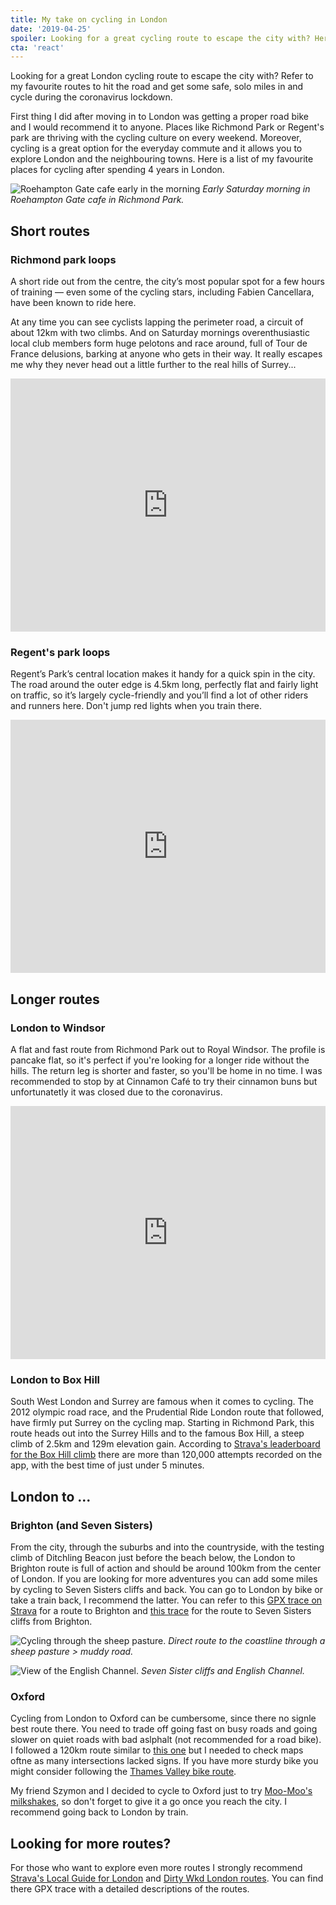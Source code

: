 ```yaml
---
title: My take on cycling in London
date: '2019-04-25'
spoiler: Looking for a great cycling route to escape the city with? Here are my personal favourites to get some miles in during the coronavirus lockdown.
cta: 'react'
---
```


Looking for a great London cycling route to escape the city with? Refer to my favourite routes to hit the road and get some safe, solo miles in and cycle during the coronavirus lockdown.

First thing I did after moving in to London was getting a proper road bike and I would recommend it to anyone. Places like Richmond Park or Regent's park are thriving with the cycling culture on every weekend. Moreover, cycling is a great option for the everyday commute and it allows you to explore London and the neighbouring towns. Here is a list of my favourite places for cycling after spending 4 years in London.

![Roehampton Gate cafe early in the morning](./richmond_park_cafe.jpg)
*Early Saturday morning in Roehampton Gate cafe in Richmond Park.*

## Short routes

### Richmond park loops

A short ride out from the centre, the city’s most popular spot for a few hours of training — even some of the cycling stars, including Fabien Cancellara, have been known to ride here.

At any time you can see cyclists lapping the perimeter road, a circuit of about 12km with two climbs. And on Saturday mornings overenthusiastic local club members form huge pelotons and race around, full of Tour de France delusions, barking at anyone who gets in their way. It really escapes me why they never head out a little further to the real hills of Surrey...

<iframe height='405' width='100%' frameborder='0' allowtransparency='true' scrolling='no' src='https://www.strava.com/activities/2837568599/embed/607e6e4225bf1ae7ea794ecc70aae3e9f4b14dbc'></iframe>

### Regent's park loops

Regent’s Park’s central location makes it handy for a quick spin in the city. The road around the outer edge is 4.5km long, perfectly flat and fairly light on traffic, so it’s largely cycle-friendly and you’ll find a lot of other riders and runners here. Don't jump red lights when you train there.

<iframe height='405' width='100%' frameborder='0' allowtransparency='true' scrolling='no' src='https://www.strava.com/activities/3335434534/embed/019b02f11a3095f1bdf937a7154c15af0821d7c3'></iframe>

## Longer routes

### London to Windsor

A flat and fast route from Richmond Park out to Royal Windsor. The profile is pancake flat, so it's perfect if you're looking for a longer ride without the hills. The return leg is shorter and faster, so you'll be home in no time. I was recommended to stop by at Cinnamon Café to try their cinnamon buns but unfortunatetly it was closed due to the coronavirus.

<iframe height='405' width='100%' frameborder='0' allowtransparency='true' scrolling='no' src='https://www.strava.com/activities/3349993673/embed/f91096e7aa91e36ceb6a2884f648752c408c15a4'></iframe>

### London to Box Hill

South West London and Surrey are famous when it comes to cycling. The 2012 olympic road race, and the Prudential Ride London route that followed, have firmly put Surrey on the cycling map. Starting in Richmond Park, this route heads out into the Surrey Hills and to the famous Box Hill, a steep climb of 2.5km and 129m elevation gain. According to [Strava's leaderboard for the Box Hill climb](https://www.strava.com/segments/6695759) there are more than 120,000 attempts recorded on the app, with the best time of just under 5 minutes.


## London to ...

### Brighton (and Seven Sisters)

From the city, through the suburbs and into the countryside, with the testing climb of Ditchling Beacon just before the beach below, the London to Brighton route is full of action and should be around 100km from the center of London. If you are looking for more adventures you can add some miles by cycling to Seven Sisters cliffs and back. You can go to London by bike or take a train back, I recommend the latter. You can refer to this [GPX trace on Strava](https://www.strava.com/local/uk/london/cycling/routes/116?hl=en-GB) for a route to Brighton and [this trace](https://www.mapmyride.com/gb/brighton-eng/brighton-to-seven-sisters-route-19626108) for the route to Seven Sisters cliffs from Brighton.

![Cycling through the sheep pasture.](./cycling_fields.jpg)
*Direct route to the coastline through a sheep pasture > muddy road.*

![View of the English Channel.](./seven_sisters_view.jpg)
*Seven Sister cliffs and English Channel.*


### Oxford

Cycling from London to Oxford can be cumbersome, since there no signle best route there. You need to trade off going fast on busy roads and going slower on quiet roads with bad aslphalt (not recommended for a road bike). I followed a 120km route similar to [this one](https://www.routeyou.com/en-gb/route/view/26835/cycle-route/london-to-oxford) but I needed to check maps oftne as many intersections lacked signs. If you have more sturdy bike you might consider following the [Thames Valley bike route](https://cycle.travel/route/thames_valley).

My friend Szymon and I decided to cycle to Oxford just to try [Moo-Moo's milkshakes](moo-moos.co.uk), so don't forget to give it a go once you reach the city. I recommend going back to London by train.


 

## Looking for more routes?

For those who want to explore even more routes I strongly recommend [Strava's Local Guide for London](https://www.strava.com/local/uk/london/cycling) and [Dirty Wkd London routes](https://www.dirtywknd.com/pages/london-cycling-routes). You can find there GPX trace with a detailed descriptions of the routes. 